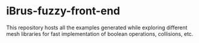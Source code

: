# iBrus-fuzzy-front-end
This repository hosts all the examples generated while exploring different mesh libraries for fast implementation of boolean operations, collisions, etc.
